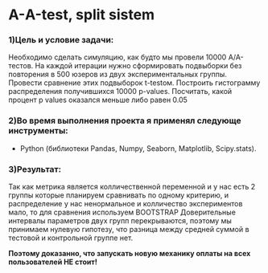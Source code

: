 # A-А-test, split sistem
### 1)Цель и условие задачи:

 Необходимо сделать симуляцию, как будто мы провели 10000 А/А-тестов. На каждой итерации нужно сформировать подвыборки без повторения в 500 юзеров из двух экспериментальных группы. Провести сравнение этих подвыборок t-testом. Построить гистограмму распределения получившихся 10000 p-values. Посчитать, какой процент p values оказался меньше либо равен 0.05

 ### 2)Во время выполнения проекта я применял следующе инструменты:
 - Python (библиотеки Pandas, Numpy, Seaborn, Matplotlib, Scipy.stats).

 ### 3)Результат:
   
 Так как метрика является колличественной переменной и у нас есть 2 группы которые планируем сравнивать по одному критерию, 
и распределение у нас ненормальное и колличество экспериментов мало, то  для сравнения используем BOOTSTRAP
Доверительные интервалы параметров двух групп перекрываются, поэтому мы принимаем нулевую гипотезу,
что разница между средней суммой  в тестовой и контрольной группе нет.

**Поэтому доказанно, что запускать новую механику оплаты на всех пользователей НЕ стоит!**
